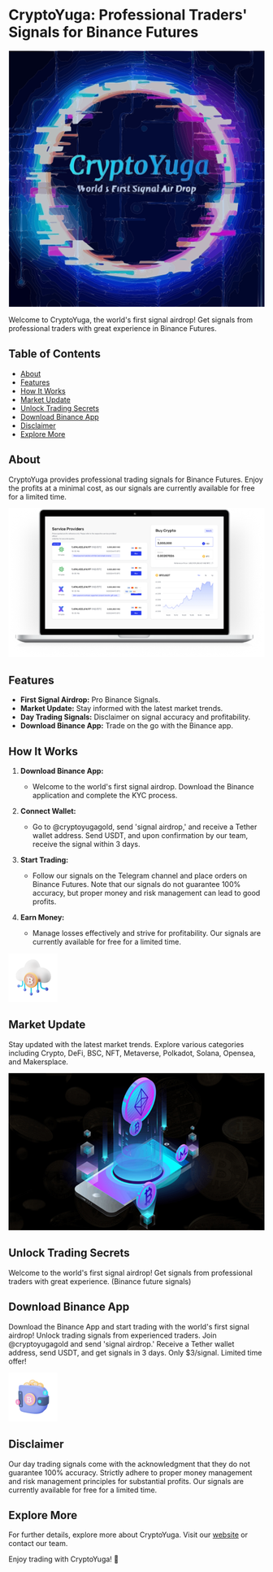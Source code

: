 # CryptoYuga: Professional Traders' Signals for Binance Futures

![CryptoYuga Logo](./assets/images/logo-pic.svg)

Welcome to CryptoYuga, the world's first signal airdrop! Get signals from professional traders with great experience in Binance Futures.

## Table of Contents
- [About](#about)
- [Features](#features)
- [How It Works](#how-it-works)
- [Market Update](#market-update)
- [Unlock Trading Secrets](#unlock-trading-secrets)
- [Download Binance App](#download-binance-app)
- [Disclaimer](#disclaimer)
- [Explore More](#explore-more)

## About

CryptoYuga provides professional trading signals for Binance Futures. Enjoy the profits at a minimal cost, as our signals are currently available for free for a limited time.

![About Banner](./assets/images/about-banner.png)

## Features

- **First Signal Airdrop:** Pro Binance Signals.
- **Market Update:** Stay informed with the latest market trends.
- **Day Trading Signals:** Disclaimer on signal accuracy and profitability.
- **Download Binance App:** Trade on the go with the Binance app.

## How It Works

1. **Download Binance App:**
   - Welcome to the world's first signal airdrop. Download the Binance application and complete the KYC process.

2. **Connect Wallet:**
   - Go to @cryptoyugagold, send 'signal airdrop,' and receive a Tether wallet address. Send USDT, and upon confirmation by our team, receive the signal within 3 days.

3. **Start Trading:**
   - Follow our signals on the Telegram channel and place orders on Binance Futures. Note that our signals do not guarantee 100% accuracy, but proper money and risk management can lead to good profits.

4. **Earn Money:**
   - Manage losses effectively and strive for profitability. Our signals are currently available for free for a limited time.

![Instruction Images](./assets/images/instruction-1.png)

## Market Update

Stay updated with the latest market trends. Explore various categories including Crypto, DeFi, BSC, NFT, Metaverse, Polkadot, Solana, Opensea, and Makersplace.

![Market Update](./assets/images/hero-banner.png)

## Unlock Trading Secrets

Welcome to the world's first signal airdrop! Get signals from professional traders with great experience. (Binance future signals)

## Download Binance App

Download the Binance App and start trading with the world's first signal airdrop! Unlock trading signals from experienced traders. Join @cryptoyugagold and send 'signal airdrop.' Receive a Tether wallet address, send USDT, and get signals in 3 days. Only $3/signal. Limited time offer!

![App Features](./assets/images/instruction-2.png)

## Disclaimer

Our day trading signals come with the acknowledgment that they do not guarantee 100% accuracy. Strictly adhere to proper money management and risk management principles for substantial profits. Our signals are currently available for free for a limited time.

## Explore More

For further details, explore more about CryptoYuga. Visit our [website](#) or contact our team.

Enjoy trading with CryptoYuga! 🚀
